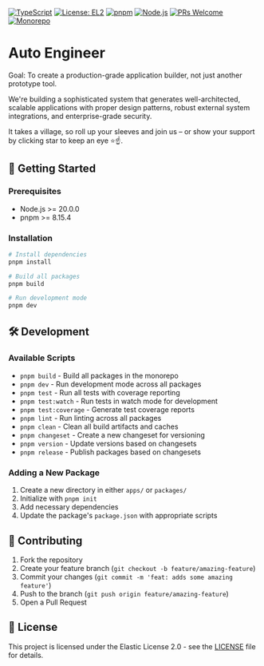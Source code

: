 [![TypeScript](https://img.shields.io/badge/TypeScript-5.0-blue)](https://www.typescriptlang.org/)
[![License: EL2](https://img.shields.io/badge/License-EL2-blue.svg)](https://www.elastic.co/licensing/elastic-license)
[![pnpm](https://img.shields.io/badge/pnpm-%3E=8.15.4-orange)](https://pnpm.io/)
[![Node.js](https://img.shields.io/badge/Node.js-20.x-green)](https://nodejs.org/)
[![PRs Welcome](https://img.shields.io/badge/PRs-welcome-brightgreen.svg)](http://makeapullrequest.com)
[![Monorepo](https://img.shields.io/badge/monorepo-turborepo-orange)](https://turbo.build/repo)


# Auto Engineer
Goal: To create a production-grade application builder, not just another prototype tool. 

We're building a sophisticated system that generates well-architected, scalable applications with proper design patterns, robust external system integrations, and enterprise-grade security.

It takes a village, so roll up your sleeves and join us – or show your support by clicking star to keep an eye ⭐☝️.

## 🚀 Getting Started

### Prerequisites

- Node.js >= 20.0.0
- pnpm >= 8.15.4

### Installation  

```bash
# Install dependencies
pnpm install

# Build all packages
pnpm build

# Run development mode
pnpm dev
```

## 🛠️ Development

### Available Scripts

- `pnpm build` - Build all packages in the monorepo
- `pnpm dev` - Run development mode across all packages
- `pnpm test` - Run all tests with coverage reporting
- `pnpm test:watch` - Run tests in watch mode for development
- `pnpm test:coverage` - Generate test coverage reports
- `pnpm lint` - Run linting across all packages
- `pnpm clean` - Clean all build artifacts and caches
- `pnpm changeset` - Create a new changeset for versioning
- `pnpm version` - Update versions based on changesets
- `pnpm release` - Publish packages based on changesets

### Adding a New Package

1. Create a new directory in either `apps/` or `packages/`
2. Initialize with `pnpm init`
3. Add necessary dependencies
4. Update the package's `package.json` with appropriate scripts

## 🤝 Contributing

1. Fork the repository
2. Create your feature branch (`git checkout -b feature/amazing-feature`)
3. Commit your changes (`git commit -m 'feat: adds some amazing feature'`)
4. Push to the branch (`git push origin feature/amazing-feature`)
5. Open a Pull Request

## 📝 License

This project is licensed under the Elastic License 2.0 - see the [LICENSE](LICENSE) file for details. 
